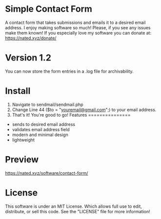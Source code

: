 Simple Contact Form
====================================

A contact form that takes submissions and emails it to a desired email address.
I enjoy making software so much! Please, if you see any issues make them 
known! If you especially love my software you can donate at: https://nated.xyz/donate/

Version 1.2
============

You can now store the form entries in a .log file for archivability. 

Install
========
1) Navigate to sendmail/sendmail.php
2) Change Line 44 ($to = "youremail@gmail.com";)
to your email address.
3) That's it! You're good to go!
Features
===============
* sends to desired email address
* validates email address field
* modern and minimal design
* lightweight

Preview
========
https://nated.xyz/software/contact-form/

License
==========
This software is under an MIT License. Which allows full use to edit, distribute, or sell this code.
See the "LICENSE" file for more information!

